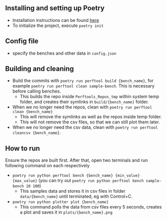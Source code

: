 ## Installing and setting up Poetry

- Installation instructions can be found [here](https://python-poetry.org/docs/)
- To initialize the project, execute `poetry init`

## Config file

- specify the benches and other data in `config.json`

## Building and cleaning

- Build the commits with `poetry run perftool build {bench_name}`, for example `poetry run perftool clean sample-bench`.  This is necessary before calling benches.
  - This builds the repo inside `Perftools_Repos_tmp` within system temp folder, and creates their symlinks in `build/{bench_name}` folder.
- When we no longer need the repos, clean with `poetry run perftool clean {bench_name}`
  - This will remove the symlinks as well as the repos inside temp folder.
  - This will not remove the csv files, so that we can still plot them later.
- When we no longer need the csv data, clean with `poetry run perftool cleancsv {bench_name}`.

## How to run

Ensure the repos are built first. After that, open two terminals and run following command on each respectively

- `poetry run python perftool bench {bench_name} {min_value} {max_value}` (you can try out `poetry run python perftool bench sample-bench 10 100`)
  - This samples data and stores it in csv files in folder `data/{bench_name}` until terminated, eg with Control+C.
- `poetry run python plotter plot {bench_name}`
  - This command polls the data from csv files every 5 seconds, creates a plot and saves it in `plots/{bench_name}.png`

